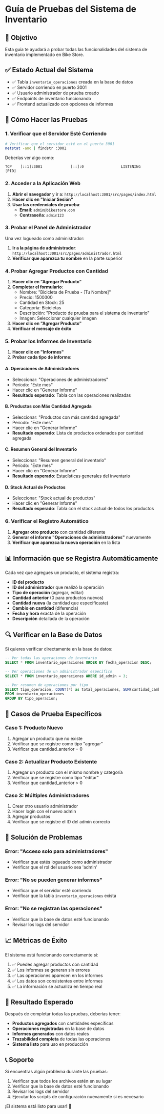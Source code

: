 # Guía de Pruebas del Sistema de Inventario

## 🎯 Objetivo

Esta guía te ayudará a probar todas las funcionalidades del sistema de inventario implementado en Bike Store.

## ✅ Estado Actual del Sistema

- ✅ Tabla `inventario_operaciones` creada en la base de datos
- ✅ Servidor corriendo en puerto 3001
- ✅ Usuario administrador de prueba creado
- ✅ Endpoints de inventario funcionando
- ✅ Frontend actualizado con opciones de informes

## 🚀 Cómo Hacer las Pruebas

### 1. Verificar que el Servidor Esté Corriendo

```bash
# Verificar que el servidor esté en el puerto 3001
netstat -ano | findstr :3001
```

Deberías ver algo como:

```
TCP    [::1]:3001             [::]:0                 LISTENING       [PID]
```

### 2. Acceder a la Aplicación Web

1. **Abrir el navegador** y ir a: `http://localhost:3001/src/pages/index.html`
2. **Hacer clic en "Iniciar Sesión"**
3. **Usar las credenciales de prueba**:
   - **Email**: `admin@bikestore.com`
   - **Contraseña**: `admin123`

### 3. Probar el Panel de Administrador

Una vez logueado como administrador:

1. **Ir a la página de administrador**: `http://localhost:3001/src/pages/administrador.html`
2. **Verificar que aparezca tu nombre** en la parte superior

### 4. Probar Agregar Productos con Cantidad

1. **Hacer clic en "Agregar Producto"**
2. **Completar el formulario**:
   - Nombre: "Bicicleta de Prueba - [Tu Nombre]"
   - Precio: 1500000
   - Cantidad en Stock: 25
   - Categoría: Bicicletas
   - Descripción: "Producto de prueba para el sistema de inventario"
   - Imagen: Seleccionar cualquier imagen
3. **Hacer clic en "Agregar Producto"**
4. **Verificar el mensaje de éxito**

### 5. Probar los Informes de Inventario

1. **Hacer clic en "Informes"**
2. **Probar cada tipo de informe**:

#### A. Operaciones de Administradores

- Seleccionar: "Operaciones de administradores"
- Período: "Este mes"
- Hacer clic en "Generar Informe"
- **Resultado esperado**: Tabla con las operaciones realizadas

#### B. Productos con Más Cantidad Agregada

- Seleccionar: "Productos con más cantidad agregada"
- Período: "Este mes"
- Hacer clic en "Generar Informe"
- **Resultado esperado**: Lista de productos ordenados por cantidad agregada

#### C. Resumen General del Inventario

- Seleccionar: "Resumen general del inventario"
- Período: "Este mes"
- Hacer clic en "Generar Informe"
- **Resultado esperado**: Estadísticas generales del inventario

#### D. Stock Actual de Productos

- Seleccionar: "Stock actual de productos"
- Hacer clic en "Generar Informe"
- **Resultado esperado**: Tabla con el stock actual de todos los productos

### 6. Verificar el Registro Automático

1. **Agregar otro producto** con cantidad diferente
2. **Generar el informe "Operaciones de administradores"** nuevamente
3. **Verificar que aparezca la nueva operación** en la lista

## 📊 Información que se Registra Automáticamente

Cada vez que agregues un producto, el sistema registra:

- **ID del producto**
- **ID del administrador** que realizó la operación
- **Tipo de operación** (agregar, editar)
- **Cantidad anterior** (0 para productos nuevos)
- **Cantidad nueva** (la cantidad que especificaste)
- **Cambio en cantidad** (diferencia)
- **Fecha y hora** exacta de la operación
- **Descripción** detallada de la operación

## 🔍 Verificar en la Base de Datos

Si quieres verificar directamente en la base de datos:

```sql
-- Ver todas las operaciones de inventario
SELECT * FROM inventario_operaciones ORDER BY fecha_operacion DESC;

-- Ver operaciones de un administrador específico
SELECT * FROM inventario_operaciones WHERE id_admin = 3;

-- Ver resumen de operaciones por tipo
SELECT tipo_operacion, COUNT(*) as total_operaciones, SUM(cantidad_cambio) as total_cantidad
FROM inventario_operaciones
GROUP BY tipo_operacion;
```

## 🎯 Casos de Prueba Específicos

### Caso 1: Producto Nuevo

1. Agregar un producto que no existe
2. Verificar que se registre como tipo "agregar"
3. Verificar que cantidad_anterior = 0

### Caso 2: Actualizar Producto Existente

1. Agregar un producto con el mismo nombre y categoría
2. Verificar que se registre como tipo "editar"
3. Verificar que cantidad_anterior > 0

### Caso 3: Múltiples Administradores

1. Crear otro usuario administrador
2. Hacer login con el nuevo admin
3. Agregar productos
4. Verificar que se registre el ID del admin correcto

## 🚨 Solución de Problemas

### Error: "Acceso solo para administradores"

- Verificar que estés logueado como administrador
- Verificar que el rol del usuario sea 'admin'

### Error: "No se pueden generar informes"

- Verificar que el servidor esté corriendo
- Verificar que la tabla `inventario_operaciones` exista

### Error: "No se registran las operaciones"

- Verificar que la base de datos esté funcionando
- Revisar los logs del servidor

## 📈 Métricas de Éxito

El sistema está funcionando correctamente si:

1. ✅ Puedes agregar productos con cantidad
2. ✅ Los informes se generan sin errores
3. ✅ Las operaciones aparecen en los informes
4. ✅ Los datos son consistentes entre informes
5. ✅ La información se actualiza en tiempo real

## 🎉 Resultado Esperado

Después de completar todas las pruebas, deberías tener:

- **Productos agregados** con cantidades específicas
- **Operaciones registradas** en la base de datos
- **Informes generados** con datos reales
- **Trazabilidad completa** de todas las operaciones
- **Sistema listo** para uso en producción

## 📞 Soporte

Si encuentras algún problema durante las pruebas:

1. Verificar que todos los archivos estén en su lugar
2. Verificar que la base de datos esté funcionando
3. Revisar los logs del servidor
4. Ejecutar los scripts de configuración nuevamente si es necesario

¡El sistema está listo para usar! 🚀
